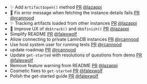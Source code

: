 - ✨ Add `Artifact$open()` method [PR](https://github.com/laminlabs/laminr/pull/117) [@lazappi](https://github.com/lazappi)
- 🐛 Fix error message when fetching the instance details fails [PR](https://github.com/laminlabs/laminr/pull/123) [@rcannood](https://github.com/rcannood)
- ✨ Tracking artifacts loaded from other instances [PR](https://github.com/laminlabs/laminr/pull/124) [@lazappi](https://github.com/lazappi)
- 🚸 Improve UX of `db$track()` and `db$finish()` [PR](https://github.com/laminlabs/laminr/pull/120) [@lazappi](https://github.com/lazappi)
- Simplify README [PR](https://github.com/laminlabs/laminr/pull/116) [@falexwolf](https://github.com/falexwolf)
- Allow connecting to private LaminDB instances [PR](https://github.com/laminlabs/laminr/pull/118) [@rcannood](https://github.com/rcannood)
- Use host system user for running tests [PR](https://github.com/laminlabs/laminr/pull/119) [@rcannood](https://github.com/rcannood)
- update roadmap [PR](https://github.com/laminlabs/laminr/pull/112) [@rcannood](https://github.com/rcannood)
- Update `get-started` with resolutions of questions from demo [PR](https://github.com/laminlabs/laminr/pull/113) [@falexwolf](https://github.com/falexwolf)
- Remove feature warning from README [PR](https://github.com/laminlabs/laminr/pull/100) [@lazappi](https://github.com/lazappi)
- Cosmetic fixes to `get-started` [PR](https://github.com/laminlabs/laminr/pull/102) [@falexwolf](https://github.com/falexwolf)
- Polish the get-started guide [PR](https://github.com/laminlabs/laminr/pull/97) [@falexwolf](https://github.com/falexwolf)
